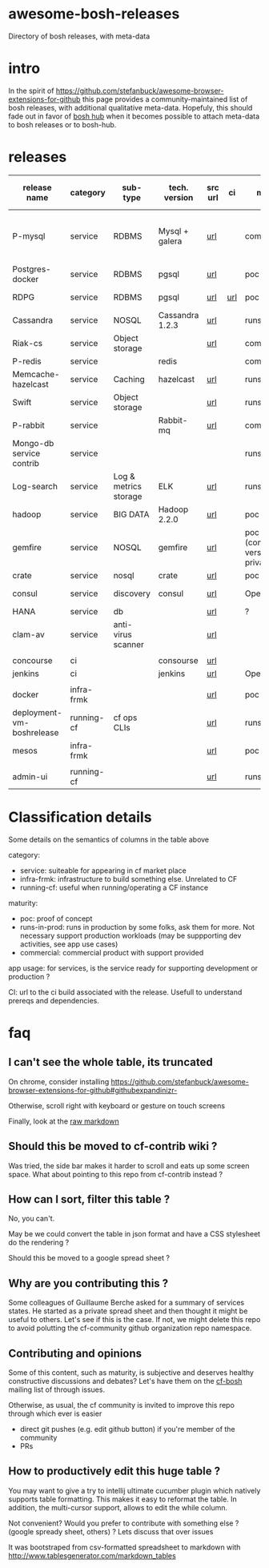 # awesome-bosh-releases
Directory of bosh releases, with meta-data

# intro

In the spirit of https://github.com/stefanbuck/awesome-browser-extensions-for-github this page provides a community-maintained list of bosh releases, with additional qualitative meta-data. Hopefuly, this should fade out in favor of [bosh hub](http://bosh.io/releases) when it becomes possible to attach meta-data to bosh releases or to bosh-hub.

# releases

| release name               | category   | sub-type                | tech. version   | src url                                                                       | ci                                                                 | maturity                           | main contributors   | maintained   | Backlog                                                 | HA in AZ   | Multi-az   | Broker included ??  | app usage  | comment                                                                              | Backup/restore ? |
| -------------------------- | ---------- | ----------------------- | --------------- | ---------                                                                     | -----                                                              | ---------------------------------- | ------------------- | ------------ | --------                                                | ---------- | ---------- | ------------------- | ---------- | ---------                                                                            | ---------------- |
| P-mysql                    | service    | RDBMS                   | Mysql + galera  | [url](https://github.com/cloudfoundry/cf-mysql-release)                       |                                                                    | commercial                         | pivotal             | yes          | [url](https://www.pivotaltracker.com/n/projects/969486) | yes        | yes        | yes                 | dev        | schema as a service (isolation w.r.t. other workloads)                               | N                |
| Postgres-docker            | service    | RDBMS                   | pgsql           | [url](http://github.com/cloudfoundry-community/postgresql-docker-boshrelease) |                                                                    | poc                                | Stark & wayne       | ?            |                                                         | no         | no         |                     | dev        |                                                                                      | N                |
| RDPG                       | service    | RDBMS                   | pgsql           | [url](https://github.com/starkandwayne/rdpg-boshrelease)                      | [url](http://ci.starkandwayne.com:8080/pipelines/rdpg-boshrelease) | poc                                | Stark & wayne       | ?            |                                                         | no         | no         |                     | dev        |                                                                                      | N                |
| Cassandra                  | service    | NOSQL                   | Cassandra 1.2.3 | [url](https://github.com/emc-cloudfoundry/cassandra-cf-service-boshrelease)   |                                                                    | runs-in-prod                       | Emc-content         | semi         |                                                         | yes        | yes        |                     | prod       |                                                                                      | N                |
| Riak-cs                    | service    | Object storage          |                 | [url](https://github.com/cloudfoundry/cf-riak-cs-release)                     |                                                                    | commercial                         | pivotal             | yes          | [url](https://www.pivotaltracker.com/n/projects/969486) | yes        | planned    | yes                 | prod       |                                                                                      | N                |
| P-redis                    | service    |                         | redis           |                                                                               |                                                                    | commercial                         | pivotal             | yes          |                                                         | yes        |            | yes                 | prod       |                                                                                      | N                |
| Memcache-hazelcast         | service    | Caching                 | hazelcast       | [url](https://github.com/cloudfoundry-community/memcache-release)             |                                                                    | runs-in-prod                       | lds                 | yes          |                                                         | yes        |            | yes                 | prod       |                                                                                      | N                |
| Swift                      | service    | Object storage          |                 | [url](https://github.com/emc-cloudfoundry/swift-boshrelease)                  |                                                                    | runs-in-prod                       | Emc-content         | semi         |                                                         | yes        |            | no                  | prod       |                                                                                      | N                |
| P-rabbit                   | service    |                         | Rabbit-mq       | [url](https://github.com/pivotal-cf/cf-rabbitmq-release)                      |                                                                    | commercial                         | pivotal             | yes          | [url](https://www.pivotaltracker.com/n/projects/969486) | yes        |            | yes                 | prod       |                                                                                      | N                |
| Mongo-db service contrib   | service    |                         |                 |                                                                               |                                                                    | runs-in-prod                       | pivotal             | no           |                                                         | no         |            | v1                  | dev        | [alternative broker](https://github.com/pivotalservices/cf-logsearch-service-broker) | N                |
| Log-search                 | service    | Log & metrics storage   | ELK             | [url](http://logsearch.io/)                                                   |                                                                    | runs-in-prod                       | city bank           | yes          |                                                         | yes        |            | no                  | dev        |                                                                                      | N                |
| hadoop                     | service    | BIG DATA                | Hadoop 2.2.0    | [url](http://bosh.io/releases/github.com/cf-platform-eng/hadoop-boshrelease)  |                                                                    | poc                                |                     | no           |                                                         | yes        |            | no                  |            |                                                                                      | N                |
| gemfire                    | service    | NOSQL                   | gemfire         | [url](https://github.com/Pivotal-Field-Engineering/gemfire-bosh-release)      |                                                                    | poc (commercial version private)   | pivotal             | no           |                                                         |            |            |                     |            |                                                                                      | N                |
| crate                      | service    | nosql                   | crate           | [url](https://github.com/cloudfoundry-community/crate-boshrelease)            |                                                                    | poc                                | pivotal             | semi         |                                                         | ?          |            |                     | dev        |                                                                                      | N                |
| consul                     | service    | discovery               | consul          | [url](https://github.com/cloudfoundry-community/consul-boshrelease)           |                                                                    | Opensource,??                      | stark & wayne       | yes          |                                                         | ?          |            |                     |            |                                                                                      |                  |
| HANA                       | service    | db                      |                 | [url](https://github.com/cloudfoundry-community/cf-hanadb-broker)             |                                                                    | ?                                  | SAP                 | no           |                                                         |            |            |                     |            |                                                                                      |                  |
| clam-av                    | service    | anti-virus scanner      |                 | [url](https://github.com/emc-cloudfoundry/clamav-boshrelease)                 |                                                                    |                                    | Emc-content         |              |                                                         |            |            |                     |            |                                                                                      |                  |
|                            |            |                         |                 |                                                                               |                                                                    |                                    |                     |              |                                                         |            |            |                     |            |                                                                                      |                  |
| concourse                  | ci         |                         | consourse       | [url](http://concourse.ci/deploying-with-bosh.html)                           |                                                                    |                                    |                     |              |                                                         |            |            |                     |            |                                                                                      |                  |
| jenkins                    | ci         |                         | jenkins         | [url](https://github.com/cloudfoundry-community/jenkins-boshrelease)          |                                                                    | Opensource,??                      | rakuten,            | yes          |                                                         |            |            |                     |            |                                                                                      |                  |
|                            |            |                         |                 |                                                                               |                                                                    |                                    |                     |              |                                                         |            |            |                     |            |                                                                                      |                  |
| docker                     | infra-frmk |                         |                 | [url](https://github.com/cf-platform-eng/docker-boshrelease)                  |                                                                    | poc                                | pivotal             |              |                                                         |            | no         | yes                 | n/a        |                                                                                      |                  |
| deployment-vm-boshrelease  | running-cf | cf ops CLIs             |                 | [url](https://github.com/emc-cloudfoundry/deployment-vm-boshrelease)          |                                                                    | runs-in-prod                       | Emc-content         |              |                                                         |            |            |                     |            |                                                                                      |                  |
| mesos                      | infra-frmk |                         |                 | [url](http://bosh.io/releases/github.com/cf-platform-eng/mesos-boshrelease)   |                                                                    | poc                                | pivotal             |              |                                                         |            |            |                     |            |                                                                                      |                  |
|                            |            |                         |                 |                                                                               |                                                                    |                                    |                     |              |                                                         |            |            |                     |            |                                                                                      |                  |
| admin-ui                   | running-cf |                         |                 | [url](https://github.com/cloudfoundry-incubator/admin-ui)                     |                                                                    | runs-in-prod                       |                     |              |                                                         |            |            |                     |            |                                                                                      |                  |

# Classification details

Some details on the semantics of columns in the table above

category:
  * service: suiteable for appearing in cf market place
  * infra-frmk: infrastructure to build something else. Unrelated to CF
  * running-cf: useful when running/operating a CF instance

maturity:
  * poc: proof of concept
  * runs-in-prod: runs in production by some folks, ask them for more. Not necessary support production workloads (may be suppporting dev activities, see app use cases)
  * commercial: commercial product with support provided

app usage: for services, is the service ready for supporting development or production ?

CI: url to the ci build associated with the release. Usefull to understand prereqs and dependencies.


# faq

## I can't see the whole table, its truncated

On chrome, consider installing https://github.com/stefanbuck/awesome-browser-extensions-for-github#githubexpandinizr-

Otherwise, scroll right with keyboard or gesture on touch screens

Finally, look at the [raw markdown](https://raw.githubusercontent.com/cloudfoundry-community/awesome-bosh-releases/master/README.md)

## Should this be moved to cf-contrib wiki ?

Was tried, the side bar makes it harder to scroll and eats up some screen space. What about pointing to this repo from cf-contrib instead ? 

## How can I sort, filter this table ?

No, you can't.

May be we could convert the table in json format and have a CSS stylesheet do the rendering ?

Should this be moved to a google spread sheet ?

## Why are you contributing this ?

Some colleagues of Guillaume Berche asked for a summary of services states. He started as a private spread sheet and then thought it might be useful to others. Let's see if this is the case. If not, we might delete this repo to avoid polutting the cf-community github organization repo namespace.

## Contributing and opinions

Some of this content, such as maturity, is subjective and deserves healthy constructive discussions and debates? Let's have them on the [cf-bosh](mailto:cf-bosh@lists.cloudfoundry.org) mailing list of through issues.

Otherwise, as usual, the cf community is invited to improve this repo through which ever is easier
*  direct git pushes (e.g. edit github button) if you're member of the community
*  PRs 

## How to productively edit this huge table ?

You may want to give a try to intellij ultimate cucumber plugin which natively supports table formatting. This makes it easy to reformat the table. In addition, the multi-cursor support, allows to edit the while column.

Not convenient? Would you prefer to contribute with something else ? (google spready sheet, others) ? Lets discuss that over issues

It was bootstraped from csv-formatted spreadsheet to markdown with http://www.tablesgenerator.com/markdown_tables



